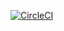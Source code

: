 [![CircleCI](https://app.circleci.com/pipelines/gh/rkiryushkin/lesson3.svg?style=svg)](https://app.circleci.com/pipelines/gh/rkiryushkin/lesson3)
